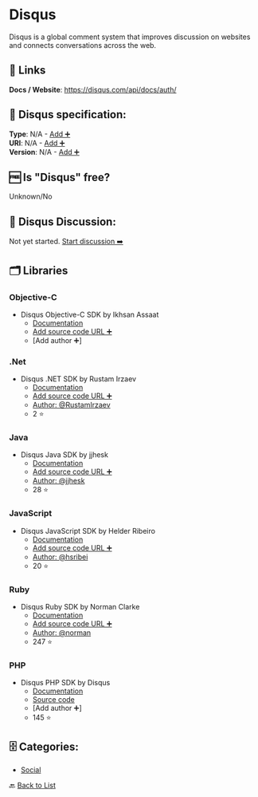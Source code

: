 # Disqus
Disqus is a global comment system that improves discussion on websites and connects conversations across the web.

##  🔗 Links
**Docs / Website**: https://disqus.com/api/docs/auth/

## 🧬 Disqus specification:
**Type**: N/A - [Add ➕](https://github.com/apis-list/apis-list/edit/main/apis-list.yaml)  
**URI**: N/A - [Add ➕](https://github.com/apis-list/apis-list/edit/main/apis-list.yaml)  
**Version**: N/A - [Add ➕](https://github.com/apis-list/apis-list/edit/main/apis-list.yaml)

## 🆓 Is "Disqus" free?
Unknown/No  

## 💬 Disqus Discussion:
Not yet started. [Start discussion ➡️](https://github.com/apis-list/apis-list/discussions/new)

## 🗂️ Libraries
### Objective-C
- Disqus Objective-C SDK by Ikhsan Assaat
    - [Documentation](https://github.com/ikhsan/IADisquser)
    - [Add source code URL ➕]()
    - [Add author ➕]

### .Net
- Disqus .NET SDK by Rustam Irzaev
    - [Documentation](https://github.com/Lenivetc/DisqusNET)
    - [Add source code URL ➕]()
    - [Author: @RustamIrzaev](https://github.com/RustamIrzaev)
    - 2 ⭐

### Java
- Disqus Java SDK by jjhesk
    - [Documentation](https://github.com/jjhesk/DisqusSDK-Android)
    - [Add source code URL ➕]()
    - [Author: @jjhesk](https://github.com/jjhesk)
    - 28 ⭐

### JavaScript
- Disqus JavaScript SDK by Helder Ribeiro
    - [Documentation](https://github.com/obvio171/meteor-disqus)
    - [Add source code URL ➕]()
    - [Author: @hsribei](https://github.com/hsribei)
    - 20 ⭐

### Ruby
- Disqus Ruby SDK by Norman Clarke
    - [Documentation](https://github.com/norman/disqus)
    - [Add source code URL ➕]()
    - [Author: @norman](https://github.com/norman)
    - 247 ⭐

### PHP
- Disqus PHP SDK by Disqus
    - [Documentation](https://help.disqus.com/customer/portal/articles/472115-libraries)
    - [Source code](https://github.com/disqus/disqus-php)
    - [Add author ➕]
    - 145 ⭐


## 🗄️ Categories:
- [Social](https://github.com/apis-list/apis-list#social-)

🔙  [Back to List](https://github.com/apis-list/apis-list)
